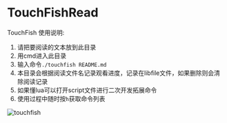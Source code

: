 # TouchFishRead
 TouchFish
使用说明:
1. 请把要阅读的文本放到此目录
2. 用cmd进入此目录
3. 输入命令`./touchfish README.md`
4. 本目录会根据阅读文件名记录观看进度，记录在libfile文件，如果删除则会清除阅读记录
5. 如果懂lua可以打开script文件进行二次开发拓展命令
6. 使用过程中随时按`h`获取命令列表

![touchfish](https://user-images.githubusercontent.com/46128814/150906647-0e3fd998-f6fd-46a1-8700-db4904050cc9.gif)
